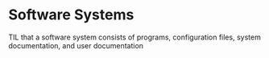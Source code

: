 # Software Systems

TIL that a software system consists of programs, configuration files, system documentation, and user documentation
